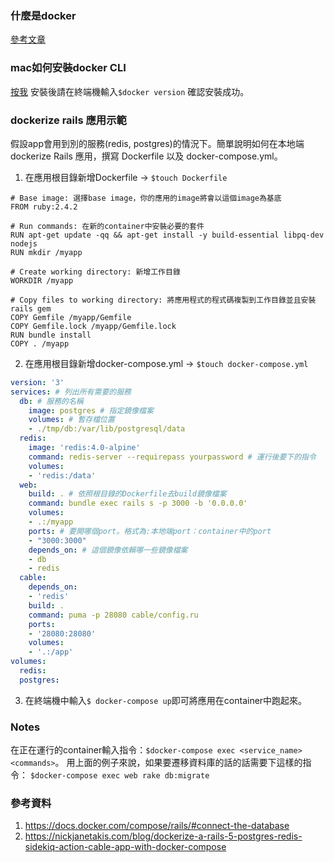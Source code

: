 ### 什麼是docker
[參考文章](https://philipzheng.gitbooks.io/docker_practice/content/introduction/what.html)

### mac如何安裝docker CLI
[按我](https://docs.docker.com/docker-for-mac/install/#install-and-run-docker-for-mac)
安裝後請在終端機輸入`$docker version` 確認安裝成功。

### dockerize rails 應用示範
假設app會用到別的服務(redis, postgres)的情況下。簡單說明如何在本地端 dockerize Rails 應用，撰寫 Dockerfile 以及 docker-compose.yml。
1. 在應用根目錄新增Dockerfile -> `$touch Dockerfile`  

``` 
# Base image: 選擇base image，你的應用的image將會以這個image為基底
FROM ruby:2.4.2

# Run commands: 在新的container中安裝必要的套件
RUN apt-get update -qq && apt-get install -y build-essential libpq-dev nodejs
RUN mkdir /myapp

# Create working directory: 新增工作目錄
WORKDIR /myapp

# Copy files to working directory: 將應用程式的程式碼複製到工作目錄並且安裝rails gem
COPY Gemfile /myapp/Gemfile
COPY Gemfile.lock /myapp/Gemfile.lock
RUN bundle install
COPY . /myapp
```

2. 在應用根目錄新增docker-compose.yml -> `$touch docker-compose.yml`

``` yml
version: '3'
services: # 列出所有需要的服務
  db: # 服務的名稱
    image: postgres # 指定鏡像檔案
    volumes: # 暫存檔位置
    - ./tmp/db:/var/lib/postgresql/data
  redis:
    image: 'redis:4.0-alpine'
    command: redis-server --requirepass yourpassword # 運行後要下的指令
    volumes:
    - 'redis:/data'
  web:
    build: . # 依照根目錄的Dockerfile去build鏡像檔案
    command: bundle exec rails s -p 3000 -b '0.0.0.0'
    volumes:
    - .:/myapp
    ports: # 要開哪個port。格式為:本地端port：container中的port
    - "3000:3000"
    depends_on: # 這個鏡像依賴哪一些鏡像檔案
    - db
    - redis
  cable:
    depends_on:
    - 'redis'
    build: .
    command: puma -p 28080 cable/config.ru
    ports:
    - '28080:28080'
    volumes:
    - '.:/app'
volumes:
  redis:
  postgres:
```

3. 在終端機中輸入`$ docker-compose up`即可將應用在container中跑起來。

### Notes
在正在運行的container輸入指令：`$docker-compose exec <service_name> <commands>`。
用上面的例子來說，如果要遷移資料庫的話的話需要下這樣的指令：
`$docker-compose exec web rake db:migrate`

### 參考資料
1. https://docs.docker.com/compose/rails/#connect-the-database
2. https://nickjanetakis.com/blog/dockerize-a-rails-5-postgres-redis-sidekiq-action-cable-app-with-docker-compose